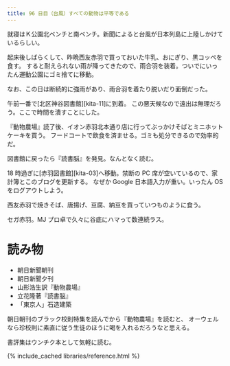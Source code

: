 ```yaml
---
title: 96 日目（台風）すべての動物は平等である
---
```


就寝はＫ公園北ベンチと南ベンチ。新聞によると台風が日本列島に上陸しかけているらしい。

起床後しばらくして、昨晩西友赤羽で買っておいた牛乳、おにぎり、黒コッペを食す。
すると耐えられない雨が降ってきたので、雨合羽を装着。ついでにいったん運動公園にゴミ捨てに移動。

なお、この日は断続的に強雨があり、雨合羽を着たり脱いだり面倒だった。

午前一番で[北区神谷図書館][kita-11]に到着。
この悪天候なので遠出は無理だろう。ここで時間を潰すことにした。

『動物農場』読了後、イオン赤羽北本通り店に行ってぶっかけそばとミニホットケーキを買う。
フードコートで飲食を済ませる。ゴミも処分できるので効率的だ。

図書館に戻ったら『読書脳』を発見。なんとなく読む。

18 時過ぎに[赤羽図書館][kita-03]へ移動。禁断の PC 席が空いているので、家計簿とこのブログを更新する。
なぜか Google 日本語入力が重い。いったん OS をログアウトしよう。

西友赤羽で焼きそば、唐揚げ、豆腐、納豆を買っていつものように食う。

セガ赤羽。MJ プロ卓で久々に谷底にハマって数連続ラス。

# 読み物

* 朝日新聞朝刊
* 朝日新聞夕刊
* 山形浩生訳『動物農場』
* 立花隆著『読書脳』
* 「東京人」石造建築

朝日朝刊のブラック校則特集を読んでから『動物農場』を読むと、
オーウェルなら珍校則に素直に従う生徒のほうに喝を入れるだろうなと思える。

書評集はウンチク本として気軽に読む。

{% include_cached libraries/reference.html %}
